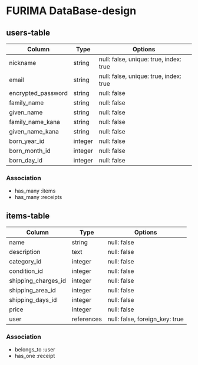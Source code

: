 # FURIMA DataBase-design


## users-table
|Column            |Type   |Options                               |
|------------------|-------|--------------------------------------|
|nickname          |string |null: false, unique: true, index: true|
|email             |string |null: false, unique: true, index: true|
|encrypted_password|string |null: false                           |
|family_name       |string |null: false                           |
|given_name        |string |null: false                           |
|family_name_kana  |string |null: false                           |
|given_name_kana   |string |null: false                           |
|born_year_id      |integer|null: false                           |
|born_month_id     |integer|null: false                           |
|born_day_id       |integer|null: false                           |

### Association
- has_many :items
- has_many :receipts


## items-table
|Column             |Type      |Options                       |
|-------------------|----------|------------------------------|
|name               |string    |null: false                   |
|description        |text      |null: false                   |
|category_id        |integer   |null: false                   |
|condition_id       |integer   |null: false                   |
|shipping_charges_id|integer   |null: false                   |
|shipping_area_id   |integer   |null: false                   |
|shipping_days_id   |integer   |null: false                   |
|price              |integer   |null: false                   |
|user               |references|null: false, foreign_key: true|

### Association
- belongs_to :user
- has_one :receipt
